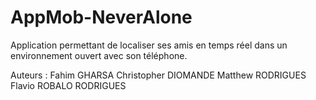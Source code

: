 # AppMob-NeverAlone
Application permettant de localiser ses amis en temps réel dans un environnement ouvert avec son téléphone.

Auteurs :
Fahim GHARSA
Christopher DIOMANDE
Matthew RODRIGUES
Flavio ROBALO RODRIGUES


